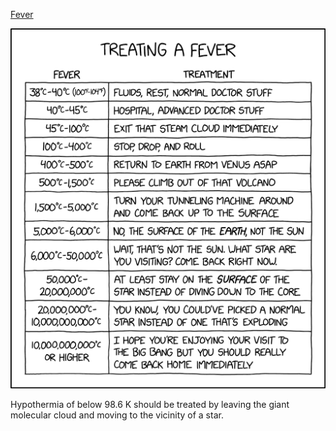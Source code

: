 [Fever](https://xkcd.com/2877)

![Fever](./random_comic.png)

Hypothermia of below 98.6 K should be treated by leaving the giant molecular cloud and moving to the vicinity of a star.

